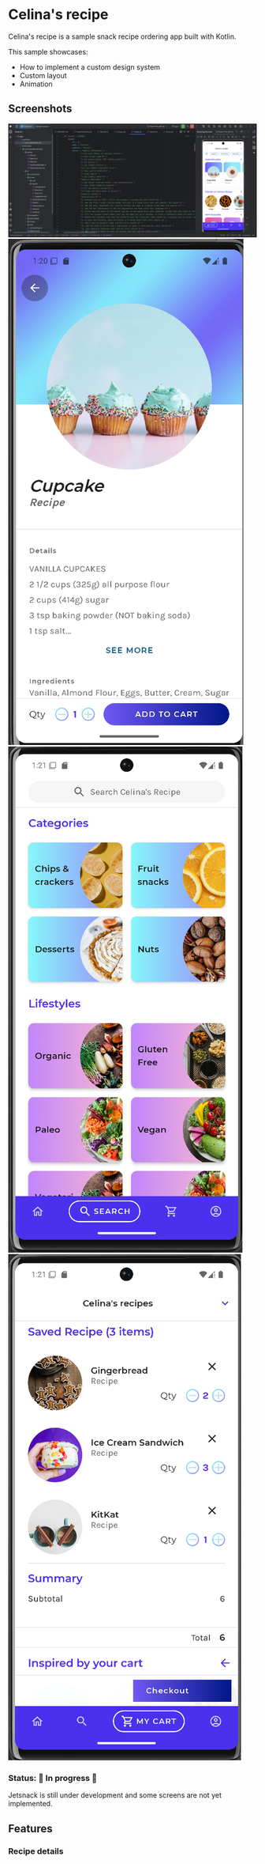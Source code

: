 # Celina's recipe

Celina's recipe is a sample snack recipe ordering app built with Kotlin.

This sample showcases:

* How to implement a custom design system
* Custom layout
* Animation

## Screenshots

<img src="screenshots/screenshots.png"/>
<img src="screenshots/screenshots2.PNG"/>
<img src="screenshots/screenshots3.png"/>
<img src="screenshots/screenshots4.png"/>

### Status: 🚧 In progress 🚧

Jetsnack is still under development and some screens are not yet implemented.

## Features

### Recipe details
